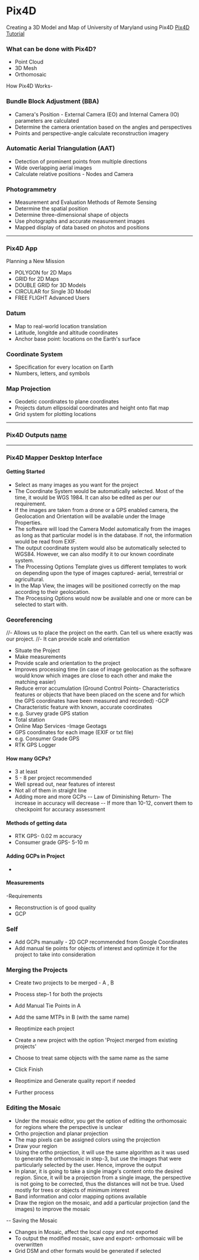 # Pix4D
Creating a 3D Model and Map of University of Maryland using Pix4D
[Pix4D Tutorial](https://www.youtube.com/watch?v=ZNKOWP8qAMY&list=PL8ZbncaV3f_anQs_DoyKUxmNDApxM0HT8&index=1)

### What can be done with Pix4D?
- Point Cloud
- 3D Mesh
- Orthomosaic

How Pix4D Works-
### Bundle Block Adjustment (BBA)
- Camera's Position - External Camera (EO) and Internal Camera (IO) parameters are calculated
- Determine the camera orientation based on the angles and perspectives
- Points and perspective-angle calculate reconstruction imagery

### Automatic Aerial Triangulation (AAT)
- Detection of prominent points from multiple directions
- Wide overlapping aerial images
- Calculate relative positions - Nodes and Camera

### Photogrammetry
- Measurement and Evaluation Methods of Remote Sensing
- Determine the spatial position
- Determine three-dimensional shape of objects
- Use photographs and accurate measurement images
- Mapped display of data based on photos and positions

***

### Pix4D App
Planning a New Mission
- POLYGON for 2D Maps
- GRID for 2D Maps
- DOUBLE GRID for 3D Models
- CIRCULAR for Single 3D Model
- FREE FLIGHT Advanced Users

### Datum
- Map to real-world location translation
- Latitude, longitde and altitude coordinates
- Anchor base point: locations on the Earth's surface

### Coordinate System
- Specification for every location on Earth
- Numbers, letters, and symbols

### Map Projection
- Geodetic coordinates to plane coordinates
- Projects datum ellipsoidal coordinates and height onto flat map
- Grid system for plotting locations

***

### Pix4D Outputs [name](url)

***
### Pix4D Mapper Desktop Interface

#### Getting Started
- Select as many images as you want for the project
- The Coordinate System would be automatically selected. Most of the time, it would be WGS 1984. It can also be edited as per our requirement.
- If the images are taken from a drone or a GPS enabled camera, the Geolocation and Orientation will be available under the Image Properties.
- The software will load the Camera Model automatically from the images as long as that particular model is in the database. If not, the information would be read from EXIF.
- The output coordinate system would also be automatically selected to WGS84. However, we can also modify it to our known coordinate system.
- The Processing Options Template gives us different templates to work on depending upon the type of images captured- aerial, terrestrial or agricultural. 
- In the Map View, the images will be positioned correctly on the map according to their geolocation.
- The Processing Options would now be available and one or more can be selected to start with.

### Georeferencing
//- Allows us to place the project on the earth. Can tell us where exactly was our project.
//- It can provide scale and orientation
- Situate the Project
- Make measurements
- Provide scale and orientation to the project
- Improves processing time (in case of image geolocation as the software would know which images are close to each other and make the matching easier)
- Reduce error accumulation (Ground Control Points- Characteristics features or objects that have been placed on the scene and for which the GPS coordinates have been measured and recorded)
-GCP
- Characteristic feature with known, accurate coordinates
- e.g. Survey grade GPS station
- Total station
- Online Map Services
-Image Geotags
- GPS coordinates for each image (EXIF or txt file)
- e.g. Consumer Grade GPS
- RTK GPS Logger


#### How many GCPs?
- 3 at least
- 5 - 8 per project recommended
- Well spread out, near features of interest
- Not all of them in straight line
- Adding more and more GCPs
-- Law of Diminishing Return- The increase in accuracy will decrease
-- If more than 10-12, convert them to checkpoint for accuracy assessment


#### Methods of getting data
- RTK GPS- 0.02 m accuracy
- Consumer grade GPS- 5-10 m

#### Adding GCPs in Project
-


#### Measurements
-Requirements
- Reconstruction is of good quality
- GCP


### Self

- Add GCPs manually - 2D GCP recommended from Google Coordinates
- Add manual tie points for objects of interest and optimize it for the project to take into consideration


### Merging the Projects
- Create two projects to be merged - A , B
- Process step-1 for both the projects
- Add Manual Tie Points in A
- Add the same MTPs in B (with the same name)
- Reoptimize each project

- Create a new project with the option 'Project merged from existing projects'
- Choose to treat same objects with the same name as the same
- Click Finish
- Reoptimize and Generate quality report if needed
- Further process

### Editing the Mosaic
- Under the mosaic editor, you get the option of editing the orthomosaic for regions where the perspective is unclear
- Ortho projection and planar projection
- The map pixels can be assigned colors using the projection
- Draw your region 
- Using the ortho projection, it will use the same algorithm as it was used to generate the orthomosaic in step-3, but use the images that were particularly selected by the user. Hence, improve the output
- In planar, it is going to take a single image's content onto the desired region. Since, it will be a projection from a single image, the perspective is not going to be corrected, thus the distances will not be true. Used mostly for trees or objects of minimum interest
- Band information and color mapping options available
- Draw the region on the mosaic, and add a particular projection (and the images) to improve the mosaic

-- Saving the Mosaic
- Changes in Mosaic, affect the local copy and not exported
- To output the modified mosaic, save and export- orthomosaic will be overwritten
- Grid DSM and other formats would be generated if selected

































